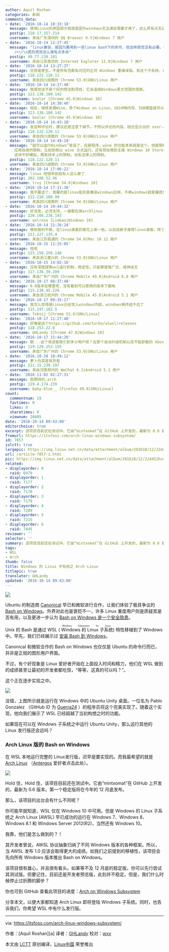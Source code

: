 ```yaml
---
author: Aquil Roshan
categories: 新闻
comments_data:
- date: '2016-10-14 10:33:18'
  message: 使用Linux的原因很大程度是因为windows无法满足需要才用了，这么弄有点无语了
  postip: 218.17.157.214
  username: 来自广东深圳的 QQ Browser 9.5|Windows 7 用户
- date: '2016-10-14 12:27:45'
  message: "linux兼容，是因为要用到一些linux bash下的命令，但这样感觉没有必要。很多时候真想装linux，不如弄一个虚拟机。<br />\r\n而bash命令行也有mysys和cygwin可以用。<br
    />\r\n真的感觉这么做有点多余"
  postip: 49.77.239.191
  username: 来自江苏南京的 Internet Explorer 11.0|Windows 7 用户
- date: '2016-10-14 13:27:37'
  message: 优势是原生。不是所有包都有对应的正对 Windows 重编译版。有这个子系统，已有包可以直接拿来用，方便。
  postip: 118.122.120.11
  username: 来自四川成都的 Chrome 53.0|GNU/Linux 用户
- date: '2016-10-14 14:27:48'
  message: 我感觉这不是个好的想法和项目，它会造成Windows更大范围的垄断。
  postip: 123.138.180.142
  username: koolar [Chrome 45.0|Windows 10]
- date: '2016-10-14 14:30:40'
  message: 相反，继续发展Wine，弄个Widows on Linux，1024MB内存、5GB硬盘就可以运行Windows，那就可以不用完整安装Windows了。
  postip: 123.138.180.142
  username: koolar [Chrome 45.0|Windows 10]
- date: '2016-10-14 14:43:10'
  message: 发这种评论时，建议还是注意下细节。不然以评论的内容，结合显示出的 user-agent 看，会有些怪。
  postip: 118.122.120.11
  username: 来自四川成都的 Chrome 53.0|GNU/Linux 用户
- date: '2016-10-14 14:49:18'
  message: “就可以运行Windows”笔误了，应是程序，wine 的功能本来就是这个。但是限制是有的，一有系统 Windows 本身的复杂度，还有 Windows
    应用自身的限制，比如拒绝以 wine 方式运行。还有现在微软主推 Windows 10 Store+UWP 方式，单单一个 wine 不好弄，因为 Store
    这块不好模拟，既有技术上的限制，也有法律上的限制。
  postip: 118.122.120.11
  username: 来自四川成都的 Chrome 53.0|GNU/Linux 用户
- date: '2016-10-14 17:06:22'
  message: linux 吧很早前就有人这么做了
  postip: 202.106.52.46
  username: lrvy [Chrome 54.0|Windows 10]
- date: '2016-10-14 17:11:30'
  message: 我不要这个，我要的是linux能完美兼容windows应用，不用windows就是嫌其慢，这样搞，我～～～
  postip: 222.210.108.99
  username: 来自四川成都的 Chrome 54.0|GNU/Linux 用户
- date: '2016-10-14 19:44:32'
  message: 好消息，必须支持，一直都在用archlinux
  postip: 220.166.238.193
  username: axlrose [Liebao|Windows 10]
- date: '2016-10-14 21:26:24'
  message: 微软做的不赖，在linux桌面的菊花上来一枪。以后给新手推荐linux桌面，除了推荐win10其它都特么害人！终于可以宣布“Linux占领了桌面系统”，biangbiang哒！希望win10永久终结其它linux桌面，说真的我已经受够他们了。
  postip: 221.227.135.4
  username: 来自江苏南通的 Chrome 54.0|Mac 10.12 用户
- date: '2016-10-15 11:25:05'
  message: 哈哈
  postip: 123.158.250.148
  username: 来自浙江嘉兴的 Chrome 53.0|GNU/Linux 用户
- date: '2016-10-15 14:02:16'
  message: 没有深度探索wsl运行机制，稳定性。只能算是推广文，或神话文
  postip: 117.136.39.209
  username: 来自广东广州的 Chrome Mobile 49.0|Android 6.0 用户
- date: '2016-10-17 08:37:48'
  message: 0.6版本在哪里呢，没有看到可以使用的版本下载呦
  postip: 115.236.45.226
  username: 来自浙江杭州的 Chrome Mobile 45.0|Android 5.1 用户
- date: '2016-10-17 09:35:17'
  message: 我怎么觉得是Linux已经攻入windows内部，windows离终结不远了
  postip: 115.197.182.5
  username: fxbszj [Chrome 53.0|GNU/Linux]
- date: '2016-10-17 11:27:40'
  message: 好像是这个https://github.com/turbo/alwsl/releases
  postip: 118.253.22.8
  username: GHLandy [Chrome 47.0|Windows 10]
- date: '2016-10-17 15:44:20'
  message: 额...这个改进能吸引到多少用户呢？在那个自动升级机制以及不能卸载的 Xbox 等等问题存在的情况下。
  postip: 119.129.253.155
  username: 来自广东广州的 Chrome 53.0|GNU/Linux 用户
- date: '2016-10-20 18:49:12'
  message: 萝卜白菜各有所爱
  postip: 221.15.239.197
  username: 来自河南郑州的 WeChat 6.3|Android 5.1 用户
- date: '2016-11-02 02:27:31'
  message: 挺期待的,arch
  postip: 119.4.174.239
  username: baby-blue__ [Firefox 49.0|GNU/Linux]
count:
  commentnum: 19
  favtimes: 0
  likes: 0
  sharetimes: 0
  viewnum: 20405
date: '2016-10-14 09:43:00'
editorchoice: true
excerpt: 该项目目前还在测试中。它由“mintxomat”在 GitHub 上开发的，最新为 0.6 版本。第一个稳定版将在今年的 12 月底发布。
fromurl: https://itsfoss.com/arch-linux-windows-subsystem/
id: 7857
islctt: true
largepic: https://img.linux.net.cn/data/attachment/album/201610/12/224452hxxh8zhc4w449cm7.jpg
url: /article-7857-1.html
pic: https://img.linux.net.cn/data/attachment/album/201610/12/224452hxxh8zhc4w449cm7.jpg.thumb.jpg
related:
- displayorder: 0
  raid: 6979
- displayorder: 1
  raid: 7177
- displayorder: 2
  raid: 7178
- displayorder: 3
  raid: 7179
- displayorder: 4
  raid: 7209
- displayorder: 5
  raid: 7215
- displayorder: 6
  raid: 7445
reviewer: ''
selector: ''
summary: 该项目目前还在测试中。它由“mintxomat”在 GitHub 上开发的，最新为 0.6 版本。第一个稳定版将在今年的 12 月底发布。
tags:
- WSL
- Arch
thumb: false
title: Windows 的 Linux 子系统之 Arch Linux
titlepic: true
translator: GHLandy
updated: '2016-10-14 09:43:00'
---
```


![](https://img.linux.net.cn/data/attachment/album/201610/12/224452hxxh8zhc4w449cm7.jpg)


Ubuntu 的制造商 [Canonical](http://www.canonical.com/) 早已和微软进行合作，让我们体验了极具争议的 [Bash on Windows](https://itsfoss.com/bash-on-windows/)。外界对此也是褒贬不一，许多 Linux 重度用户则是质疑其是否有用，以及更进一步认为 [Bash on Windows 是一个安全隐患](https://itsfoss.com/linux-bash-windows-security/)。


Unix 的 Bash 是通过 WSL (<ruby> Windows 的 Linux 子系统 <rp>  （ </rp> <rt>  Windows Subsystem for Linux </rt> <rp>  ） </rp></ruby>) 特性移植到了 Windows 中。早先，我们已经展示过 [安装 Bash 到 Windows](/article-7209-1.html)。


Canonical 和微软合作的 Bash on Windows 也仅仅是 Ubuntu 的命令行而已，并非是正规的图形用户界面。


不过，有个好现象是 Linux 爱好者开始在上面投入时间和精力，他们在 WSL 做到的成绩甚至让最初的开发者都吃惊，“等等，这真的可以吗？”。


这个正在逐步实现之中。


![](https://img.linux.net.cn/data/attachment/album/201610/12/224512xok8kpkpw7qn48nc.jpg)


没错，上图所示就是运行在 Windows 中的 Ubuntu Unity 桌面。一位名为 Pablo Gonzalez （GitHub ID 为 [Guerra24](https://github.com/Guerra24) ）的程序员将这个完美实现了。随着这个实现，他向我们展示了 WSL 已经超越了当初构想之时的功能。


如果现在可以在 Windows 子系统之中运行 Ubuntu Unity，那么运行其他的 Linux 发行版还会远吗？


### Arch Linux 版的 Bash on Windows


在 WSL 本地运行完整的 Linux发行版，迟早是要实现的。而我最希望的就是 [Arch Linux](https://www.archlinux.org/) （[Antergos](https://itsfoss.com/tag/antergos/) 爱好者点击此处）。


![](https://img.linux.net.cn/data/attachment/album/201610/12/224533q6pmprpm79398f3s.jpg)


Hold 住，Hold 住，该项目目前还在测试中。它由“mintxomat”在 GitHub 上开发的，最新为 0.6 版本。第一个稳定版将在今年的 12 月底发布。


那么，该项目的出台会有什么不同呢？


你可能早就知道，WSL 仅在 Windows 10 中可用。但是 Windows 的 Linux 子系统之 Arch Linux (AWSL) 早已成功的运行在 Windows 7、Windows 8、Windows 8.1 和 Windows Server 2012(R2)，当然还有 Windows 10。


我靠，他们是怎么做到的？！


其开发者曾说，AWSL 协议抽象归纳了不同 Windows 版本的各种框架。所以，当 AWSL 发布 1.0 应该会取得更大的成绩。如我们之前提到的移植性，该项目会先向所有 Windows 版本推出 Bash on Windows。


该项目很有雄心，并且很有看头。如果等不及 12 月底的稳定版，你可以先行尝试其测试版。但要记住，目前还是开发者预览版，此刻并不稳定。但是，我们什么时候停止过折腾的脚步？


你也可到 GitHub 查看此项目的进度：[Arch on Windows Subsystem](https://github.com/turbo/alwsl)


分享本文，以便大家都知道 Arch Linux 即将登陆 Windows 子系统。同时，也告诉我们，你希望 WSL 中有什么发行版。




---


via: <https://itsfoss.com/arch-linux-windows-subsystem/>


作者：[Aquil Roshan][a] 译者：[GHLandy](https://github.com/GHLandy) 校对：[wxy](https://github.com/wxy)


本文由 [LCTT](https://github.com/LCTT/TranslateProject) 原创编译，[Linux中国](https://linux.cn/) 荣誉推出